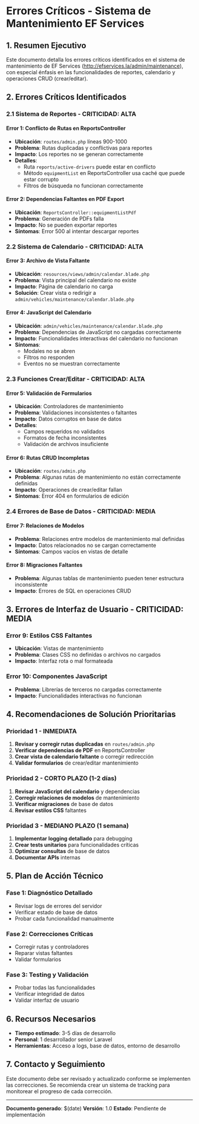 # Errores Críticos - Sistema de Mantenimiento EF Services

## 1. Resumen Ejecutivo

Este documento detalla los errores críticos identificados en el sistema de mantenimiento de EF Services (http://efservices.la/admin/maintenance), con especial énfasis en las funcionalidades de reportes, calendario y operaciones CRUD (crear/editar).

## 2. Errores Críticos Identificados

### 2.1 Sistema de Reportes - CRITICIDAD: ALTA

#### Error 1: Conflicto de Rutas en ReportsController
- **Ubicación**: `routes/admin.php` líneas 900-1000
- **Problema**: Rutas duplicadas y conflictivas para reportes
- **Impacto**: Los reportes no se generan correctamente
- **Detalles**:
  - Ruta `reports/active-drivers` puede estar en conflicto
  - Método `equipmentList` en ReportsController usa caché que puede estar corrupto
  - Filtros de búsqueda no funcionan correctamente

#### Error 2: Dependencias Faltantes en PDF Export
- **Ubicación**: `ReportsController::equipmentListPdf`
- **Problema**: Generación de PDFs falla
- **Impacto**: No se pueden exportar reportes
- **Síntomas**: Error 500 al intentar descargar reportes

### 2.2 Sistema de Calendario - CRITICIDAD: ALTA

#### Error 3: Archivo de Vista Faltante
- **Ubicación**: `resources/views/admin/calendar.blade.php`
- **Problema**: Vista principal del calendario no existe
- **Impacto**: Página de calendario no carga
- **Solución**: Crear vista o redirigir a `admin/vehicles/maintenance/calendar.blade.php`

#### Error 4: JavaScript del Calendario
- **Ubicación**: `admin/vehicles/maintenance/calendar.blade.php`
- **Problema**: Dependencias de JavaScript no cargadas correctamente
- **Impacto**: Funcionalidades interactivas del calendario no funcionan
- **Síntomas**:
  - Modales no se abren
  - Filtros no responden
  - Eventos no se muestran correctamente

### 2.3 Funciones Crear/Editar - CRITICIDAD: ALTA

#### Error 5: Validación de Formularios
- **Ubicación**: Controladores de mantenimiento
- **Problema**: Validaciones inconsistentes o faltantes
- **Impacto**: Datos corruptos en base de datos
- **Detalles**:
  - Campos requeridos no validados
  - Formatos de fecha inconsistentes
  - Validación de archivos insuficiente

#### Error 6: Rutas CRUD Incompletas
- **Ubicación**: `routes/admin.php`
- **Problema**: Algunas rutas de mantenimiento no están correctamente definidas
- **Impacto**: Operaciones de crear/editar fallan
- **Síntomas**: Error 404 en formularios de edición

### 2.4 Errores de Base de Datos - CRITICIDAD: MEDIA

#### Error 7: Relaciones de Modelos
- **Problema**: Relaciones entre modelos de mantenimiento mal definidas
- **Impacto**: Datos relacionados no se cargan correctamente
- **Síntomas**: Campos vacíos en vistas de detalle

#### Error 8: Migraciones Faltantes
- **Problema**: Algunas tablas de mantenimiento pueden tener estructura inconsistente
- **Impacto**: Errores de SQL en operaciones CRUD

## 3. Errores de Interfaz de Usuario - CRITICIDAD: MEDIA

### Error 9: Estilos CSS Faltantes
- **Ubicación**: Vistas de mantenimiento
- **Problema**: Clases CSS no definidas o archivos no cargados
- **Impacto**: Interfaz rota o mal formateada

### Error 10: Componentes JavaScript
- **Problema**: Librerías de terceros no cargadas correctamente
- **Impacto**: Funcionalidades interactivas no funcionan

## 4. Recomendaciones de Solución Prioritarias

### Prioridad 1 - INMEDIATA
1. **Revisar y corregir rutas duplicadas** en `routes/admin.php`
2. **Verificar dependencias de PDF** en ReportsController
3. **Crear vista de calendario faltante** o corregir redirección
4. **Validar formularios** de crear/editar mantenimiento

### Prioridad 2 - CORTO PLAZO (1-2 días)
1. **Revisar JavaScript del calendario** y dependencias
2. **Corregir relaciones de modelos** de mantenimiento
3. **Verificar migraciones** de base de datos
4. **Revisar estilos CSS** faltantes

### Prioridad 3 - MEDIANO PLAZO (1 semana)
1. **Implementar logging detallado** para debugging
2. **Crear tests unitarios** para funcionalidades críticas
3. **Optimizar consultas** de base de datos
4. **Documentar APIs** internas

## 5. Plan de Acción Técnico

### Fase 1: Diagnóstico Detallado
- Revisar logs de errores del servidor
- Verificar estado de base de datos
- Probar cada funcionalidad manualmente

### Fase 2: Correcciones Críticas
- Corregir rutas y controladores
- Reparar vistas faltantes
- Validar formularios

### Fase 3: Testing y Validación
- Probar todas las funcionalidades
- Verificar integridad de datos
- Validar interfaz de usuario

## 6. Recursos Necesarios

- **Tiempo estimado**: 3-5 días de desarrollo
- **Personal**: 1 desarrollador senior Laravel
- **Herramientas**: Acceso a logs, base de datos, entorno de desarrollo

## 7. Contacto y Seguimiento

Este documento debe ser revisado y actualizado conforme se implementen las correcciones. Se recomienda crear un sistema de tracking para monitorear el progreso de cada corrección.

---

**Documento generado**: $(date)
**Versión**: 1.0
**Estado**: Pendiente de implementación